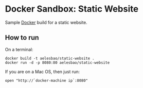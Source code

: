 # Docker Sandbox: Static Website

Sample [Docker](https://www.docker.com) build for a static website.

## How to run

On a terminal:

```
docker build -t aelesbao/static-website .
docker run -d -p 8080:80 aelesbao/static-website
```

If you are on a Mac OS, then just run:

```
open "http://`docker-machine ip`:8080"
```
